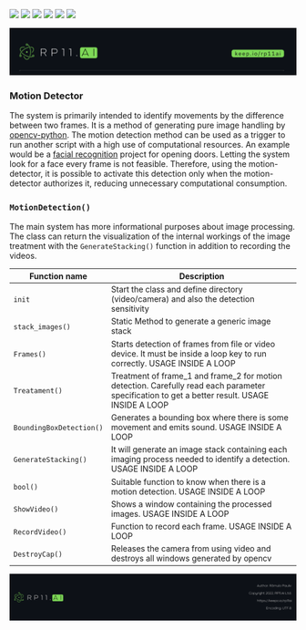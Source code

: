 ![](https://img.shields.io/github/stars/pandao/editor.md.svg) ![](https://img.shields.io/github/forks/pandao/editor.md.svg) ![](https://img.shields.io/github/tag/pandao/editor.md.svg) ![](https://img.shields.io/github/release/pandao/editor.md.svg) ![](https://img.shields.io/github/issues/pandao/editor.md.svg) ![](https://img.shields.io/bower/v/editor.md.svg)

![](https://github.com/RP11-AI/face-recognition-3SN/blob/main/readme-data/header_1.png?raw=true)

### Motion Detector
The system is primarily intended to identify movements by the difference between two frames. It is a method of generating pure image handling by [opencv-python](https://pypi.org/project/opencv-python/).
The motion detection method can be used as a trigger to run another script with a high use of computational resources. An example would be a [facial recognition](https://pypi.org/project/opencv-python/) project for opening doors. Letting the system look for a face every frame is not feasible. Therefore, using the motion-detector, it is possible to activate this detection only when the motion-detector authorizes it, reducing unnecessary computational consumption.


### `MotionDetection()`
The main system has more informational purposes about image processing. The class can return the visualization of the internal workings of the image treatment with the `GenerateStacking()` function in addition to recording the videos.


| Function name  | Description                    |
| -------------  | ------------------------------ |
| `init` | Start the class and define directory (video/camera) and also the detection sensitivity |
| `stack_images()` | Static Method to generate a generic image stack |
| `Frames()` | Starts detection of frames from file or video device. It must be inside a loop key to run correctly. USAGE INSIDE A LOOP |
| `Treatament()` | Treatment of frame_1 and frame_2 for motion detection. Carefully read each parameter specification to get a better result. USAGE INSIDE A LOOP |
| `BoundingBoxDetection()` | Generates a bounding box where there is some movement and emits sound. USAGE INSIDE A LOOP |
| `GenerateStacking()` | It will generate an image stack containing each imaging process needed to identify a detection. USAGE INSIDE A LOOP |
| `bool()` | Suitable function to know when there is a motion detection. USAGE INSIDE A LOOP |
| `ShowVideo()` | Shows a window containing the processed images. USAGE INSIDE A LOOP |
| `RecordVideo()` | Function to record each frame. USAGE INSIDE A LOOP |
| `DestroyCap()` | Releases the camera from using video and destroys all windows generated by opencv |


![](https://github.com/RP11-AI/face-recognition-3SN/blob/main/readme-data/baseboard.png?raw=true)
